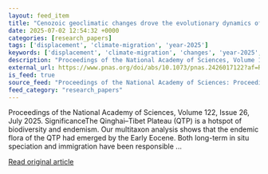 ```yaml
---
layout: feed_item
title: "Cenozoic geoclimatic changes drove the evolutionary dynamics of floristic endemism on the Qinghai–Tibet Plateau"
date: 2025-07-02 12:54:32 +0000
categories: [research_papers]
tags: ['displacement', 'climate-migration', 'year-2025']
keywords: ['displacement', 'climate-migration', 'changes', 'year-2025', 'geoclimatic', 'cenozoic']
description: "Proceedings of the National Academy of Sciences, Volume 122, Issue 26, July 2025"
external_url: https://www.pnas.org/doi/abs/10.1073/pnas.2426017122?af=R
is_feed: true
source_feed: "Proceedings of the National Academy of Sciences: Proceedings of the National Academy of Sciences: Table of Contents"
feed_category: "research_papers"
---
```


Proceedings of the National Academy of Sciences, Volume 122, Issue 26, July 2025. SignificanceThe Qinghai–Tibet Plateau (QTP) is a hotspot of biodiversity and endemism. Our multitaxon analysis shows that the endemic flora of the QTP had emerged by the Early Eocene. Both long-term in situ speciation and immigration have been responsible ...

[Read original article](https://www.pnas.org/doi/abs/10.1073/pnas.2426017122?af=R)

